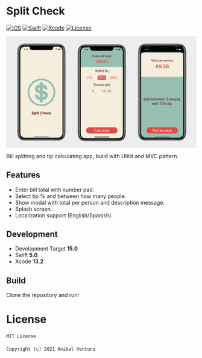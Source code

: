 # Split Check

[![iOS](https://img.shields.io/static/v1?label=iOS&message=15.0&color=000000)](https://www.apple.com/ios/ios-15/)
[![Swift](https://img.shields.io/static/v1?label=Swift&message=5.0&color=F05138)](https://developer.apple.com/swift/)
[![Xcode](https://img.shields.io/static/v1?label=Xcode&message=13.2&color=147EFB)](https://developer.apple.com/swift/)
[![License](https://img.shields.io/static/v1?label=License&message=MIT&color=blue)](LICENCE)

<p> <img src="repository_banner.png" align="center"/> </p>

Bill splitting and tip calculating app, build with UIKit and MVC pattern.

## Features

- Enter bill total with number pad.
- Select tip % and between how many people.
- Show modal with total per person and description message.
- Splash screen.
- Localization support (English/Spanish).

## Development

- Development Target **15.0**
- Swift **5.0**
- Xcode **13.2**

## Build

Clone the repository and run!

# License

```xml
MIT License

Copyright (c) 2021 Anibal Ventura
```
